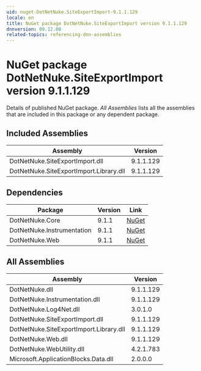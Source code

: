 ```yaml
---
uid: nuget-DotNetNuke.SiteExportImport-9.1.1.129
locale: en
title: NuGet package DotNetNuke.SiteExportImport version 9.1.1.129
dnnversion: 09.12.00
related-topics: referencing-dnn-assemblies
---
```


# NuGet package DotNetNuke.SiteExportImport version 9.1.1.129
Details of published NuGet package.
*All Assemblies* lists all the assemblies that are included in this package or any dependent package.

## Included Assemblies

|Assembly|Version|
|---|---|
|DotNetNuke.SiteExportImport.dll|9.1.1.129|
|DotNetNuke.SiteExportImport.Library.dll|9.1.1.129|

## Dependencies

|Package|Version|Link|
|---|---|---|
|DotNetNuke.Core|9.1.1|[NuGet](https://www.nuget.org/packages/DotNetNuke.Core/9.1.1)|
|DotNetNuke.Instrumentation|9.1.1|[NuGet](https://www.nuget.org/packages/DotNetNuke.Instrumentation/9.1.1)|
|DotNetNuke.Web|9.1.1|[NuGet](https://www.nuget.org/packages/DotNetNuke.Web/9.1.1)|

## All Assemblies

|Assembly|Version|
|---|---|
|DotNetNuke.dll|9.1.1.129|
|DotNetNuke.Instrumentation.dll|9.1.1.129|
|DotNetNuke.Log4Net.dll|3.0.1.0|
|DotNetNuke.SiteExportImport.dll|9.1.1.129|
|DotNetNuke.SiteExportImport.Library.dll|9.1.1.129|
|DotNetNuke.Web.dll|9.1.1.129|
|DotNetNuke.WebUtility.dll|4.2.1.783|
|Microsoft.ApplicationBlocks.Data.dll|2.0.0.0|

